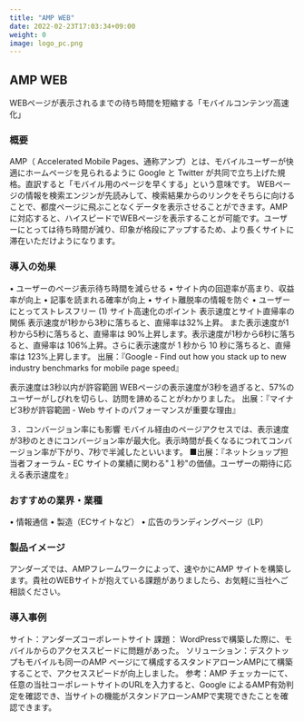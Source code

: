 ```yaml
---
title: "AMP WEB"
date: 2022-02-23T17:03:34+09:00
weight: 0
image: logo_pc.png
---
```


## AMP WEB
WEBページが表示されるまでの待ち時間を短縮する「モバイルコンテンツ高速化」

### 概要
AMP（ Accelerated Mobile Pages、通称アンプ）とは、モバイルユーザーが快適にホームページを見られるように Google と Twitter が共同で立ち上げた規格。直訳すると「モバイル用のページを早くする」という意味です。
WEBページの情報を検索エンジンが先読みして、検索結果からのリンクをそちらに向けることで、都度ページに飛ぶことなくデータを表示させることができます。AMPに対応すると、ハイスピードでWEBページを表示することが可能です。ユーザーにとっては待ち時間が減り、印象が格段にアップするため、より長くサイトに滞在いただけようになります。

### 導入の効果
•	ユーザーのページ表示待ち時間を減らせる
•	サイト内の回遊率が高まり、収益率が向上
•	記事を読まれる確率が向上
•	サイト離脱率の情報を防ぐ
•	ユーザーにとってストレスフリー
(1)	サイト高速化のポイント
表示速度とサイト直帰率の関係
表示速度が1秒から3秒に落ちると、直帰率は32%上昇。 また表示速度が1秒から5秒に落ちると、直帰率は 90%上昇します。表示速度が1秒から6秒に落ちると、直帰率は 106%上昇。さらに表示速度が 1 秒から 10 秒に落ちると、直帰率は 123%上昇します。
出展：『Google - Find out how you stack up to new industry benchmarks for mobile page speed』

表示速度は3秒以内が許容範囲
WEBページの表示速度が3秒を過ぎると、57%のユーザーがしびれを切らし、訪問を諦めることがわかりました。
出展：『マイナビ3秒が許容範囲 - Web サイトのパフォーマンスが重要な理由』

３．コンバージョン率にも影響
モバイル経由のページアクセスでは、表示速度が3秒のときにコンバージョン率が最大化。表示時間が長くなるにつれてコンバージョン率が下がり、7秒で半減したといいます。
■出展：『ネットショップ担当者フォーラム - EC サイトの業績に関わる"１秒"の価値。ユーザーの期待に応える表示速度を』

### おすすめの業界・業種
•	情報通信
•	製造（ECサイトなど）
•	広告のランディングページ（LP）

### 製品イメージ
アンダーズでは、AMPフレームワークによって、速やかにAMP サイトを構築します。貴社のWEBサイトが抱えている課題がありましたら、お気軽に当社へご相談ください。

### 導入事例
サイト：アンダーズコーポレートサイト
課題： WordPressで構築した際に、モバイルからのアクセススピードに問題があった。
ソリューション：デスクトップもモバイルも同一のAMP ページにて構成するスタンドアローンAMPにて構築することで、アクセススピードが向上しました。
参考：AMP チェッカーにて、任意の当社コーポレートサイトのURLを入力すると、Google によるAMP有効判定を確認でき、当サイトの機能がスタンドアローンAMPで実現できたことを確認できます。